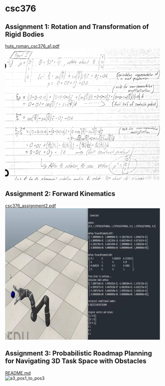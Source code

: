 # csc376

## Assignment 1: Rotation and Transformation of Rigid Bodies
[huts_roman_csc376_a1.pdf](./a1/huts_roman_csc376_a1.pdf)<br>
<img src="./a1/img/sandwich_product.png" alt="sandwich_product" data-canonical-src="./a1/img/sandwich_product.PNG" height="428" />

## Assignment 2: Forward Kinematics
[csc376_assignment2.pdf](./a2/csc376_assignment2.pdf)<br>
<img src="./a2/img/config2.JPG" alt="a2_config2" data-canonical-src="./a2/img/config2.JPG" height="428" />


## Assignment 3: Probabilistic Roadmap Planning for Navigating 3D Task Space with Obstacles
[README.md](./a3/README.md)<br>
<img src="./a3/video/gif/pos1_to_pos3.gif" alt="a3_pos1_to_pos3" data-canonical-src="./a3/video/gif/pos1_to_pos3.gif" height="628" />
